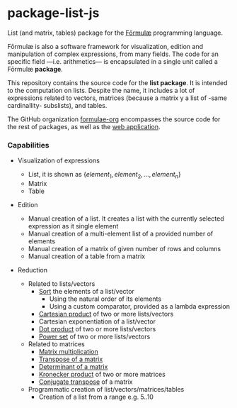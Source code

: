 # package-list-js

List (and matrix, tables) package for the [Fōrmulæ](https://formulae.org) programming language.

Fōrmulæ is also a software framework for visualization, edition and manipulation of complex expressions, from many fields. The code for an specific field —i.e. arithmetics— is encapsulated in a single unit called a Fōrmulæ **package**.

This repository contains the source code for the **list package**. It is intended to the computation on lists. Despite the name, it includes a lot of expressions related to vectors, matrices (because a matrix y a list of -same cardinallity- subslists), and tables.

The GitHub organization [formulae-org](https://github.com/formulae-org) encompasses the source code for the rest of packages, as well as the [web application](https://github.com/formulae-org/formulae-js).

<!--
Take a look at this [tutorial](https://formulae.org/?script=tutorials/Complex) to know the capabilities of the Fōrmulæ arithmetic package.
-->

### Capabilities ###

* Visualization of expressions
    * List, it is shown as $`\{ element_1, element_2, ..., element_n \}`$
    * Matrix
    * Table

* Edition
    * Manual creation of a list. It creates a list with the currently selected expression as it single element
    * Manual creation of a multi-element list of a provided number of elements
    * Manual creation of a matrix of given number of rows and columns
    * Manual creation of a table from a matrix

* Reduction
    * Related to lists/vectors
        * [Sort](https://en.wikipedia.org/wiki/Sorting) the elements of a list/vector
            * Using the natural order of its elements
            * Using a custom comparator, provided as a lambda expression  
        * [Cartesian product](https://en.wikipedia.org/wiki/Cartesian_product) of two or more lists/vectors
        * Cartesian exponentiation of a list/vector
        * [Dot product](https://en.wikipedia.org/wiki/Dot_product) of two or more lists/vectors
        * [Power set](https://en.wikipedia.org/wiki/Power_set) of two or more lists/vectors
    * Related to matrices
        * [Matrix multiplication](https://en.wikipedia.org/wiki/Matrix_multiplication)
        * [Transpose of a matrix](https://en.wikipedia.org/wiki/Transpose)
        * [Determinant of a matrix](https://en.wikipedia.org/wiki/Determinant)
        * [Kronecker product](https://en.wikipedia.org/wiki/Kronecker_product) of two or more matrices
        * [Conjugate transpose](https://en.wikipedia.org/wiki/Conjugate_transpose) of a matrix
    * Programmatic creation of list/vectors/matrices/tables
        * Creation of a list from a range e.g. 5..10











